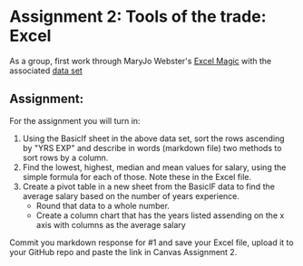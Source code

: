 # Assignment 2: Tools of the trade: Excel
As a group, first work through MaryJo Webster's [Excel Magic](https://mjwebster.github.io/DataJ/tipsheets/ExcelMagic.pdf) with the associated [data set](https://mjwebster.github.io/DataJ/spreadsheets/ExcelMagic.xlsx)

## Assignment:
For the assignment you will turn in:
1. Using the BasicIf sheet in the above data set, sort the rows ascending by "YRS EXP" and describe in words (markdown file) two methods to sort rows by a column.
1. Find the lowest, highest, median and mean values for salary, using the simple formula for each of those. Note these in the Excel file.
1. Create a pivot table in a new sheet from the BasicIF data to find the average salary based on the number of years experience.
   * Round that data to a whole number.
   * Create a column chart that has the years listed assending on the x axis with columns as the average salary

Commit you markdown response for #1 and save your Excel file, upload it to your GitHub repo and paste the link in Canvas Assignment 2.
